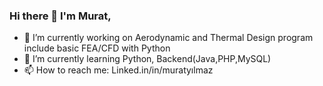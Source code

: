 ### Hi there 👋 I'm Murat,

<!--
**muratbyilmaz/muratbyilmaz** is a ✨ _special_ ✨ repository because its `README.md` (this file) appears on your GitHub profile.

Here are some ideas to get you started:
-->

- 🔭 I’m currently working on Aerodynamic and Thermal Design program include basic FEA/CFD with Python 
- 🌱 I’m currently learning Python, Backend(Java,PHP,MySQL)
- 📫 How to reach me: Linked.in/in/muratyılmaz
